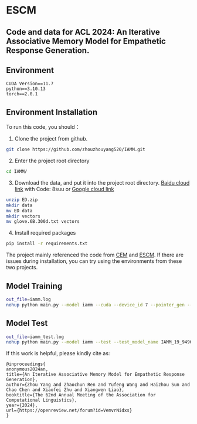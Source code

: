 # ESCM
## Code and data for ACL 2024: An Iterative Associative Memory Model for Empathetic Response Generation.

## Environment
```code
CUDA Version==11.7
python==3.10.13
torch==2.0.1
```
## Environment Installation
To run this code, you should：
1. Clone the project from github.
```sh
git clone https://github.com/zhouzhouyang520/IAMM.git
```
2. Enter the project root directory
```sh
cd IAMM/
```
3. Download the data, and put it into the project root directory. [Baidu cloud link](https://pan.baidu.com/s/18egWGxCLRbC6H5G7XCIDVg?pwd=8suu) with Code: 8suu or [Google cloud link](https://drive.google.com/drive/folders/19g8zZ_TtxZJGRP8hazAEP_MgKy9d-Ipg?usp=sharing)
```sh
unzip ED.zip
mkdir data
mv ED data
mkdir vectors
mv glove.6B.300d.txt vectors
```

4. Install required packages
```sh
pip install -r requirements.txt
```
The project mainly referenced the code from [CEM](https://github.com/Sahandfer/CEM) and [ESCM](https://github.com/zhouzhouyang520/EmpatheticDialogueGeneration_ESCM). If there are issues during installation, you can try using the environments from these two projects.

## Model Training
```sh
out_file=iamm.log 
nohup python main.py --model iamm --cuda --device_id 7 --pointer_gen --word_topk 5 --ctx_topk 15 --cs_topk 5 > $out_file 2>&1 &
```
## Model Test
```sh
out_file=iamm_test.log 
nohup python main.py --model iamm --test --test_model_name IAMM_19_9496.3010_0.0268 --cuda --device_id 7 --pointer_gen --batch_size 48 --word_topk 5 --ctx_topk 15 --cs_topk 5 --hgnn_hidden 300 --hgnn_out 50 > $out_file 2>&1 &
```

If this work is helpful, please kindly cite as:
```code
@inproceedings{
anonymous2024an,
title={An Iterative Associative Memory Model for Empathetic Response Generation},
author={Zhou Yang and Zhaochun Ren and Yufeng Wang and Haizhou Sun and Chao Chen and Xiaofei Zhu and Xiangwen Liao},
booktitle={The 62nd Annual Meeting of the Association for Computational Linguistics},
year={2024},
url={https://openreview.net/forum?id=VemvrNidxs}
}
```
